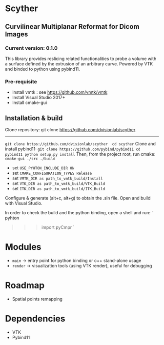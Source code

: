 # Scyther
## Curvilinear Multiplanar Reformat for Dicom Images 
### Current version: 0.1.0

This library provides reslicing related functionalities to probe a volume with a surface defined by the extrusion of an arbitrary curve.
Powered by VTK and binded to python using pybind11. 

### Pre-requisite
- Install vmtk : see https://github.com/vmtk/vmtk
- Install Visual Studio 2017+
- Install cmake-gui

## Installation & build

Clone repository:
git clone https://github.com/dvisionlab/scyther 

---

`
git clone https://github.com/dvisionlab/scyther 
cd scyther
`
Clone and install pybind11:
`
git clone https://github.com/pybind/pybind11
cd pybind11
python setup.py install
`
Then, from the project root, run cmake:
`
cmake-gui ./src ./build
`

- set `USE_PYHTON_INCLUDE_DIR ON`
- set `CMAKE_CONFIGURATION_TYPES Release`
- set `VMTK_DIR as path_to_vmtk_build/Install`
- set `VTK_DIR as path_to_vmtk_build/VTK_Build`
- set `ITK_DIR as path_to_vmtk_build/ITK_Build`

Configure & generate (alt+c, alt+g) to obtain the .sln file.
Open and build with Visual Studio.

In order to check the build and the python binding, open a shell and run:
`
pyhton
>>> import pyCmpr
`
# Modules
- `main` -> entry point for python binding or c++ stand-alone usage
- `render` -> visualization tools (using VTK render), useful for debugging

# Roadmap
- Spatial points remapping

# Dependencies
- VTK
- Pybind11
